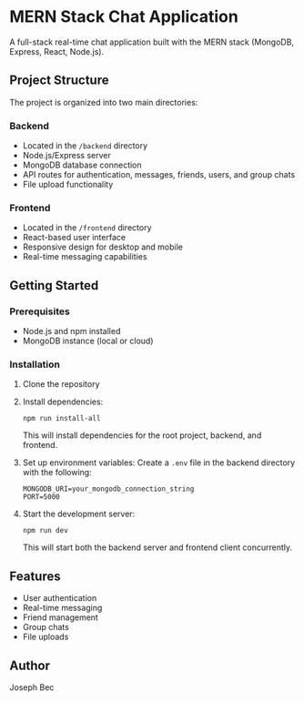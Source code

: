 # MERN Stack Chat Application

A full-stack real-time chat application built with the MERN stack (MongoDB, Express, React, Node.js).

## Project Structure

The project is organized into two main directories:

### Backend
- Located in the `/backend` directory
- Node.js/Express server
- MongoDB database connection
- API routes for authentication, messages, friends, users, and group chats
- File upload functionality

### Frontend
- Located in the `/frontend` directory
- React-based user interface
- Responsive design for desktop and mobile
- Real-time messaging capabilities

## Getting Started

### Prerequisites
- Node.js and npm installed
- MongoDB instance (local or cloud)

### Installation

1. Clone the repository
2. Install dependencies:
   ```
   npm run install-all
   ```
   This will install dependencies for the root project, backend, and frontend.

3. Set up environment variables:
   Create a `.env` file in the backend directory with the following:
   ```
   MONGODB_URI=your_mongodb_connection_string
   PORT=5000
   ```

4. Start the development server:
   ```
   npm run dev
   ```
   This will start both the backend server and frontend client concurrently.

## Features
- User authentication
- Real-time messaging
- Friend management
- Group chats
- File uploads

## Author
Joseph Bec
